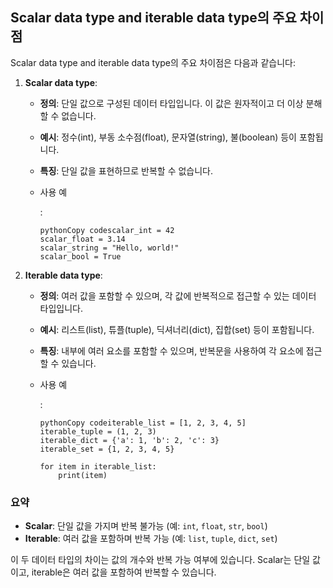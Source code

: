 ## Scalar data type and iterable data type의 주요 차이점

Scalar data type and iterable data type의 주요 차이점은 다음과 같습니다:

1. **Scalar data type**:

   - **정의**: 단일 값으로 구성된 데이터 타입입니다. 이 값은 원자적이고 더 이상 분해할 수 없습니다.

   - **예시**: 정수(int), 부동 소수점(float), 문자열(string), 불(boolean) 등이 포함됩니다.

   - **특징**: 단일 값을 표현하므로 반복할 수 없습니다.

   - 사용 예

     :

     ```
     pythonCopy codescalar_int = 42
     scalar_float = 3.14
     scalar_string = "Hello, world!"
     scalar_bool = True
     ```

2. **Iterable data type**:

   - **정의**: 여러 값을 포함할 수 있으며, 각 값에 반복적으로 접근할 수 있는 데이터 타입입니다.

   - **예시**: 리스트(list), 튜플(tuple), 딕셔너리(dict), 집합(set) 등이 포함됩니다.

   - **특징**: 내부에 여러 요소를 포함할 수 있으며, 반복문을 사용하여 각 요소에 접근할 수 있습니다.

   - 사용 예

     :

     ```
     pythonCopy codeiterable_list = [1, 2, 3, 4, 5]
     iterable_tuple = (1, 2, 3)
     iterable_dict = {'a': 1, 'b': 2, 'c': 3}
     iterable_set = {1, 2, 3, 4, 5}
     
     for item in iterable_list:
         print(item)
     ```

### 요약

- **Scalar**: 단일 값을 가지며 반복 불가능 (예: `int`, `float`, `str`, `bool`)
- **Iterable**: 여러 값을 포함하며 반복 가능 (예: `list`, `tuple`, `dict`, `set`)

이 두 데이터 타입의 차이는 값의 개수와 반복 가능 여부에 있습니다. Scalar는 단일 값이고, iterable은 여러 값을 포함하여 반복할 수 있습니다.